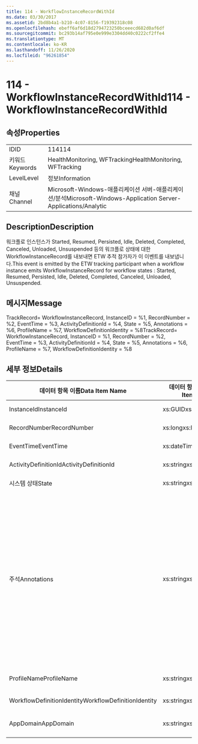 ```yaml
---
title: 114 - WorkflowInstanceRecordWithId
ms.date: 03/30/2017
ms.assetid: 2bd8b4a1-b210-4c07-8156-f19392318c08
ms.openlocfilehash: ebeff6af6d18d2794723250bceeecd682d0af6df
ms.sourcegitcommit: bc293b14af795e0e999e3304dd40c0222cf2ffe4
ms.translationtype: MT
ms.contentlocale: ko-KR
ms.lasthandoff: 11/26/2020
ms.locfileid: "96261854"
---
```

# <a name="114---workflowinstancerecordwithid"></a><span data-ttu-id="ca650-102">114 - WorkflowInstanceRecordWithId</span><span class="sxs-lookup"><span data-stu-id="ca650-102">114 - WorkflowInstanceRecordWithId</span></span>

## <a name="properties"></a><span data-ttu-id="ca650-103">속성</span><span class="sxs-lookup"><span data-stu-id="ca650-103">Properties</span></span>  
  
|||  
|-|-|  
|<span data-ttu-id="ca650-104">ID</span><span class="sxs-lookup"><span data-stu-id="ca650-104">ID</span></span>|<span data-ttu-id="ca650-105">114</span><span class="sxs-lookup"><span data-stu-id="ca650-105">114</span></span>|  
|<span data-ttu-id="ca650-106">키워드</span><span class="sxs-lookup"><span data-stu-id="ca650-106">Keywords</span></span>|<span data-ttu-id="ca650-107">HealthMonitoring, WFTracking</span><span class="sxs-lookup"><span data-stu-id="ca650-107">HealthMonitoring, WFTracking</span></span>|  
|<span data-ttu-id="ca650-108">Level</span><span class="sxs-lookup"><span data-stu-id="ca650-108">Level</span></span>|<span data-ttu-id="ca650-109">정보</span><span class="sxs-lookup"><span data-stu-id="ca650-109">Information</span></span>|  
|<span data-ttu-id="ca650-110">채널</span><span class="sxs-lookup"><span data-stu-id="ca650-110">Channel</span></span>|<span data-ttu-id="ca650-111">Microsoft-Windows-애플리케이션 서버-애플리케이션/분석</span><span class="sxs-lookup"><span data-stu-id="ca650-111">Microsoft-Windows-Application Server-Applications/Analytic</span></span>|  
  
## <a name="description"></a><span data-ttu-id="ca650-112">Description</span><span class="sxs-lookup"><span data-stu-id="ca650-112">Description</span></span>  

 <span data-ttu-id="ca650-113">워크플로 인스턴스가 Started, Resumed, Persisted, Idle, Deleted, Completed, Canceled, Unloaded, Unsuspended 등의 워크플로 상태에 대한 WorkflowInstanceRecord를 내보내면 ETW 추적 참가자가 이 이벤트를 내보냅니다.</span><span class="sxs-lookup"><span data-stu-id="ca650-113">This event is emitted by the ETW tracking participant when a workflow instance emits WorkflowInstanceRecord for workflow states : Started, Resumed, Persisted, Idle, Deleted, Completed, Canceled, Unloaded, Unsuspended.</span></span>  
  
## <a name="message"></a><span data-ttu-id="ca650-114">메시지</span><span class="sxs-lookup"><span data-stu-id="ca650-114">Message</span></span>  

 <span data-ttu-id="ca650-115">TrackRecord= WorkflowInstanceRecord, InstanceID = %1, RecordNumber = %2, EventTime = %3, ActivityDefinitionId = %4, State = %5, Annotations = %6, ProfileName = %7, WorkflowDefinitionIdentity = %8</span><span class="sxs-lookup"><span data-stu-id="ca650-115">TrackRecord= WorkflowInstanceRecord, InstanceID = %1, RecordNumber = %2, EventTime = %3, ActivityDefinitionId = %4, State = %5, Annotations = %6, ProfileName = %7, WorkflowDefinitionIdentity = %8</span></span>  
  
## <a name="details"></a><span data-ttu-id="ca650-116">세부 정보</span><span class="sxs-lookup"><span data-stu-id="ca650-116">Details</span></span>  
  
|<span data-ttu-id="ca650-117">데이터 항목 이름</span><span class="sxs-lookup"><span data-stu-id="ca650-117">Data Item Name</span></span>|<span data-ttu-id="ca650-118">데이터 항목 형식</span><span class="sxs-lookup"><span data-stu-id="ca650-118">Data Item Type</span></span>|<span data-ttu-id="ca650-119">Description</span><span class="sxs-lookup"><span data-stu-id="ca650-119">Description</span></span>|  
|--------------------|--------------------|-----------------|  
|<span data-ttu-id="ca650-120">InstanceId</span><span class="sxs-lookup"><span data-stu-id="ca650-120">InstanceId</span></span>|<span data-ttu-id="ca650-121">xs:GUID</span><span class="sxs-lookup"><span data-stu-id="ca650-121">xs:GUID</span></span>|<span data-ttu-id="ca650-122">워크플로의 인스턴스 ID</span><span class="sxs-lookup"><span data-stu-id="ca650-122">The instance id for the workflow</span></span>|  
|<span data-ttu-id="ca650-123">RecordNumber</span><span class="sxs-lookup"><span data-stu-id="ca650-123">RecordNumber</span></span>|<span data-ttu-id="ca650-124">xs:long</span><span class="sxs-lookup"><span data-stu-id="ca650-124">xs:long</span></span>|<span data-ttu-id="ca650-125">내보낸 레코드의 시퀀스 번호</span><span class="sxs-lookup"><span data-stu-id="ca650-125">The sequence number of the emitted record</span></span>|  
|<span data-ttu-id="ca650-126">EventTime</span><span class="sxs-lookup"><span data-stu-id="ca650-126">EventTime</span></span>|<span data-ttu-id="ca650-127">xs:dateTime</span><span class="sxs-lookup"><span data-stu-id="ca650-127">xs:dateTime</span></span>|<span data-ttu-id="ca650-128">이벤트를 내보낸 시간(UTC)</span><span class="sxs-lookup"><span data-stu-id="ca650-128">The time in UTC when the event was emitted</span></span>|  
|<span data-ttu-id="ca650-129">ActivityDefinitionId</span><span class="sxs-lookup"><span data-stu-id="ca650-129">ActivityDefinitionId</span></span>|<span data-ttu-id="ca650-130">xs:string</span><span class="sxs-lookup"><span data-stu-id="ca650-130">xs:string</span></span>|<span data-ttu-id="ca650-131">워크플로의 루트 활동 이름</span><span class="sxs-lookup"><span data-stu-id="ca650-131">The name of the root activity in the workflow</span></span>|  
|<span data-ttu-id="ca650-132">시스템 상태</span><span class="sxs-lookup"><span data-stu-id="ca650-132">State</span></span>|<span data-ttu-id="ca650-133">xs:string</span><span class="sxs-lookup"><span data-stu-id="ca650-133">xs:string</span></span>|<span data-ttu-id="ca650-134">워크플로의 현재 상태</span><span class="sxs-lookup"><span data-stu-id="ca650-134">The current state of the Workflow.</span></span>|  
|<span data-ttu-id="ca650-135">주석</span><span class="sxs-lookup"><span data-stu-id="ca650-135">Annotations</span></span>|<span data-ttu-id="ca650-136">xs:string</span><span class="sxs-lookup"><span data-stu-id="ca650-136">xs:string</span></span>|<span data-ttu-id="ca650-137">이 이벤트에 추가된 주석입니다.</span><span class="sxs-lookup"><span data-stu-id="ca650-137">The annotations that were added to this event.</span></span> <span data-ttu-id="ca650-138">값은 xml 요소에 a 형식으로 저장 됩니다 \<items> \< item name = "annotationName" type="System.String"> \</item> \</items> .</span><span class="sxs-lookup"><span data-stu-id="ca650-138">The values are stored in an xml element in the format \<items>\< item name = "annotationName" type="System.String">annotationValue\</item>\</items>.</span></span> <span data-ttu-id="ca650-139">주석을 지정 하지 않으면 문자열에가 포함 \<items/> 됩니다.</span><span class="sxs-lookup"><span data-stu-id="ca650-139">If no annotations are specified then the string contains \<items/>.</span></span> <span data-ttu-id="ca650-140">ETW 이벤트 크기는 ETW 버퍼 크기 또는 ETW 이벤트의 최대 페이로드에 따라 제한됩니다.</span><span class="sxs-lookup"><span data-stu-id="ca650-140">The ETW event size is limited by the ETW buffer size or the max payload for an ETW event.</span></span> <span data-ttu-id="ca650-141">이벤트 크기가 ETW 제한을 초과 하면 주석을 삭제 하 고 주석 값을 ...로 대체 하 여 이벤트를 자릅니다. \<items> \</items></span><span class="sxs-lookup"><span data-stu-id="ca650-141">If the size of the event exceeds the ETW limits, then the event is truncated by dropping the annotations and replacing the annotation value with \<items>...\</items>.</span></span>|  
|<span data-ttu-id="ca650-142">ProfileName</span><span class="sxs-lookup"><span data-stu-id="ca650-142">ProfileName</span></span>|<span data-ttu-id="ca650-143">xs:string</span><span class="sxs-lookup"><span data-stu-id="ca650-143">xs:string</span></span>|<span data-ttu-id="ca650-144">이 이벤트를 내보낸 이름 또는 추적 프로필</span><span class="sxs-lookup"><span data-stu-id="ca650-144">The name or the tracking profile that resulted in this event being emitted</span></span>|  
|<span data-ttu-id="ca650-145">WorkflowDefinitionIdentity</span><span class="sxs-lookup"><span data-stu-id="ca650-145">WorkflowDefinitionIdentity</span></span>|<span data-ttu-id="ca650-146">xs:string</span><span class="sxs-lookup"><span data-stu-id="ca650-146">xs:string</span></span>|<span data-ttu-id="ca650-147">워크플로 정의 ID입니다.</span><span class="sxs-lookup"><span data-stu-id="ca650-147">The workflow definition id</span></span>|  
|<span data-ttu-id="ca650-148">AppDomain</span><span class="sxs-lookup"><span data-stu-id="ca650-148">AppDomain</span></span>|<span data-ttu-id="ca650-149">xs:string</span><span class="sxs-lookup"><span data-stu-id="ca650-149">xs:string</span></span>|<span data-ttu-id="ca650-150">AppDomain.CurrentDomain.FriendlyName에서 반환되는 문자열입니다.</span><span class="sxs-lookup"><span data-stu-id="ca650-150">The string returned by AppDomain.CurrentDomain.FriendlyName.</span></span>|
